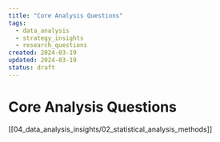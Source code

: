 ```yaml
---
title: "Core Analysis Questions"
tags:
  - data_analysis
  - strategy_insights
  - research_questions
created: 2024-03-19
updated: 2024-03-19
status: draft
---
```


# Core Analysis Questions

[[04_data_analysis_insights/02_statistical_analysis_methods]]

